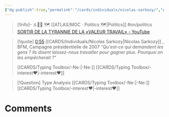 ```yaml
---
{"dg-publish":true,"permalink":"/cards/individuals/nicolas-sarkozy/","noteIcon":"","created":"2023-04-20T11:08:13.508+02:00","updated":"2023-04-20T11:21:37.820+02:00"}
---
```


> [!Info]-  ⚓🧭⛵
> 🗺️ [[ATLAS/MOC · Politics 🗺️\|Politics]] #on/politics 
> [SORTIR DE LA TYRANNIE DE LA «VALEUR TRAVAIL» - YouTube](https://www.youtube.com/watch?v=JZqjxAo5eoY&t=55s)


<div class="transclusion internal-embed is-loaded"><div class="markdown-embed">



> [!quote] [0:55](https://www.youtube.com/watch?v=JZqjxAo5eoY&t=55s) [[CARDS/Individuals/Nicolas Sarkozy\|Nicolas Sarkozy]] , BFM, Campagne présidentielle de 2007
> *"Qu'est-ce qui demandent les gens ? Ils disent laissez-nous travailler pour gagner plus. Pourquoi on les empêcherait ?"* 
> 
>  [[CARDS/Typing Toolbox/-Ne💧\|-Ne💧]] 
> [[CARDS/Typing Toolbox/-interest❤️\|-interest❤️]] 


</div></div>


<div class="transclusion internal-embed is-loaded"><div class="markdown-embed">



> [!Question]  Type Analysis 
> [[CARDS/Typing Toolbox/-Ne💧\|-Ne💧]] 
> [[CARDS/Typing Toolbox/-interest❤️\|-interest❤️]] 


</div></div>


# Comments 
<script src="https://utteranc.es/client.js"
        repo="Heart4sides/Comment_Section"
        issue-term="pathname"
        theme="gruvbox-dark"
        crossorigin="anonymous"
        async>
</script>